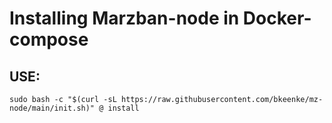# Installing Marzban-node in Docker-compose

## USE:
```
sudo bash -c "$(curl -sL https://raw.githubusercontent.com/bkeenke/mz-node/main/init.sh)" @ install
```
